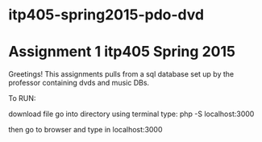 # itp405-spring2015-pdo-dvd
Assignment 1 
itp405 Spring 2015
=============
Greetings!
This assignments pulls from a sql database set up by the professor containing dvds and music DBs.

To RUN:

download file
go into directory using terminal
type: php -S localhost:3000

then go to browser and type in localhost:3000
